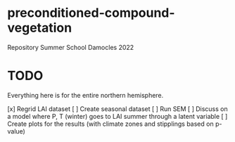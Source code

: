 # preconditioned-compound-vegetation
Repository Summer School Damocles 2022

# TODO 

Everything here is for the entire northern hemisphere.

[x] Regrid LAI dataset
[ ] Create seasonal dataset 
[ ] Run SEM
[ ] Discuss on a model where P, T (winter) goes to LAI summer through a latent variable
[ ] Create plots for the results (with climate zones and stipplings based on p-value)